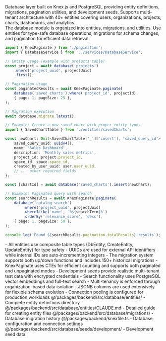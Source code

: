 <summary>
Database layer built on Knex.js and PostgreSQL providing entity definitions, migrations, pagination utilities, and development seeds. Supports multi-tenant architecture with 40+ entities covering users, organizations, projects, charts, dashboards, and analytics.
</summary>

<howToUse>
The database module is organized into entities, migrations, and utilities. Use entities for type-safe database operations, migrations for schema changes, and pagination for efficient data retrieval.

```typescript
import { KnexPaginate } from './pagination';
import { DatabaseService } from '../services/DatabaseService';

// Entity usage (example with projects table)
const project = await database('projects')
    .where('project_uuid', projectUuid)
    .first();

// Pagination usage
const paginatedResults = await KnexPaginate.paginate(
    database('saved_charts').where('project_id', projectId),
    { page: 1, pageSize: 25 },
);

// Migration execution
await database.migrate.latest();
```

</howToUse>

<codeExample>

```typescript
// Example: Create a new saved chart with proper entity types
import { SavedChartTable } from './entities/savedCharts';

const newChart: Omit<SavedChartTable['_']['insert'], 'saved_query_id'> = {
    saved_query_uuid: uuidv4(),
    name: 'Sales Dashboard',
    description: 'Monthly sales metrics',
    project_id: project.project_id,
    space_id: space.space_id,
    created_by_user_uuid: user.user_uuid,
    // ... other required fields
};

const [chartId] = await database('saved_charts').insert(newChart);

// Example: Paginated query with search
const searchResults = await KnexPaginate.paginate(
    database('catalog_search')
        .where('project_uuid', projectUuid)
        .whereILike('name', `%${searchTerm}%`)
        .orderBy('relevance_score', 'desc'),
    { page: 1, pageSize: 50 },
);

console.log(`Found ${searchResults.pagination.totalResults} results`);
```

</codeExample>

<importantToKnow>
- All entities use composite table types (DbEntity, CreateEntity, UpdateEntity) for type safety
- UUIDs are used for external API identifiers while internal IDs are auto-incrementing integers
- The migration system supports both up/down functions and includes 150+ historical migrations
- KnexPaginate uses CTEs for efficient counting and supports both paginated and unpaginated modes
- Development seeds provide realistic multi-tenant test data with encrypted credentials
- Search functionality uses PostgreSQL vector embeddings and full-text search
- Multi-tenancy is enforced through organization-based data isolation
- JSONB columns are used extensively for flexible schema evolution
- Connection pooling is configured for production workloads
</importantToKnow>

<links>
@/packages/backend/src/database/entities/ - Complete entity definitions directory
@/packages/backend/src/database/entities/CLAUDE.md - Detailed guide for creating entity files
@/packages/backend/src/database/migrations/ - Database migration history
@/packages/backend/knexfile.ts - Database configuration and connection settings
@/packages/backend/src/database/seeds/development/ - Development seed data
</links>
